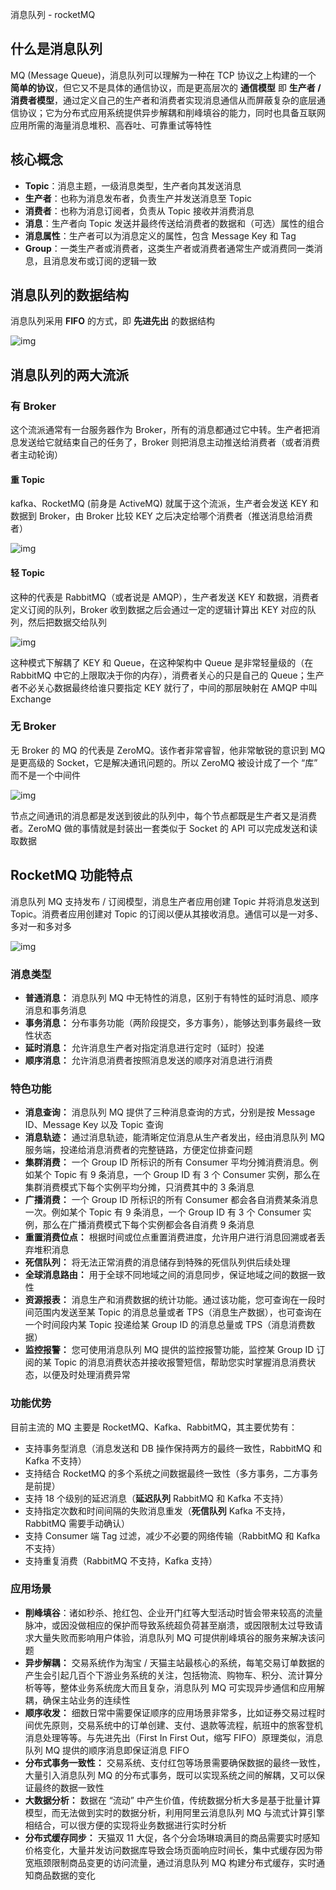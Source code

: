 消息队列 - rocketMQ

## 什么是消息队列

MQ (Message Queue)，消息队列可以理解为一种在 TCP 协议之上构建的一个 **简单的协议**，但它又不是具体的通信协议，而是更高层次的 **通信模型** 即 **生产者 / 消费者模型**，通过定义自己的生产者和消费者实现消息通信从而屏蔽复杂的底层通信协议；它为分布式应用系统提供异步解耦和削峰填谷的能力，同时也具备互联网应用所需的海量消息堆积、高吞吐、可靠重试等特性

## 核心概念

- **Topic**：消息主题，一级消息类型，生产者向其发送消息
- **生产者**：也称为消息发布者，负责生产并发送消息至 Topic
- **消费者**：也称为消息订阅者，负责从 Topic 接收并消费消息
- **消息**：生产者向 Topic 发送并最终传送给消费者的数据和（可选）属性的组合
- **消息属性**：生产者可以为消息定义的属性，包含 Message Key 和 Tag
- **Group**：一类生产者或消费者，这类生产者或消费者通常生产或消费同一类消息，且消息发布或订阅的逻辑一致

## 消息队列的数据结构

消息队列采用 **FIFO** 的方式，即 **先进先出** 的数据结构

![img](http://www.qfdmy.com/wp-content/uploads/2019/10/521e5905accfc89.jpg)

## 消息队列的两大流派

### 有 Broker

这个流派通常有一台服务器作为 Broker，所有的消息都通过它中转。生产者把消息发送给它就结束自己的任务了，Broker 则把消息主动推送给消费者（或者消费者主动轮询）

#### 重 Topic

kafka、RocketMQ (前身是 ActiveMQ) 就属于这个流派，生产者会发送 KEY 和数据到 Broker，由 Broker 比较 KEY 之后决定给哪个消费者（推送消息给消费者）

![img](http://www.qfdmy.com/wp-content/uploads/2019/10/36006d3fafa1335.png)

#### 轻 Topic

这种的代表是 RabbitMQ（或者说是 AMQP），生产者发送 KEY 和数据，消费者定义订阅的队列，Broker 收到数据之后会通过一定的逻辑计算出 KEY 对应的队列，然后把数据交给队列

![img](http://www.qfdmy.com/wp-content/uploads/2019/10/9abc7b782dd2430.png)

这种模式下解耦了 KEY 和 Queue，在这种架构中 Queue 是非常轻量级的（在 RabbitMQ 中它的上限取决于你的内存），消费者关心的只是自己的 Queue；生产者不必关心数据最终给谁只要指定 KEY 就行了，中间的那层映射在 AMQP 中叫 Exchange

### 无 Broker

无 Broker 的 MQ 的代表是 ZeroMQ。该作者非常睿智，他非常敏锐的意识到 MQ 是更高级的 Socket，它是解决通讯问题的。所以 ZeroMQ 被设计成了一个 “库” 而不是一个中间件

![img](http://www.qfdmy.com/wp-content/uploads/2019/10/6d88187bf727095.png)

节点之间通讯的消息都是发送到彼此的队列中，每个节点都既是生产者又是消费者。ZeroMQ 做的事情就是封装出一套类似于 Socket 的 API 可以完成发送和读取数据

## RocketMQ 功能特点

消息队列 MQ 支持发布 / 订阅模型，消息生产者应用创建 Topic 并将消息发送到 Topic。消费者应用创建对 Topic 的订阅以便从其接收消息。通信可以是一对多、多对一和多对多

![img](http://www.qfdmy.com/wp-content/uploads/2019/10/0ce1589b950801d.png)

### 消息类型

- **普通消息：** 消息队列 MQ 中无特性的消息，区别于有特性的延时消息、顺序消息和事务消息
- **事务消息：** 分布事务功能（两阶段提交，多方事务），能够达到事务最终一致性状态
- **延时消息：** 允许消息生产者对指定消息进行定时（延时）投递
- **顺序消息：** 允许消息消费者按照消息发送的顺序对消息进行消费

### 特色功能

- **消息查询：** 消息队列 MQ 提供了三种消息查询的方式，分别是按 Message ID、Message Key 以及 Topic 查询
- **消息轨迹：** 通过消息轨迹，能清晰定位消息从生产者发出，经由消息队列 MQ 服务端，投递给消息消费者的完整链路，方便定位排查问题
- **集群消费：** 一个 Group ID 所标识的所有 Consumer 平均分摊消费消息。例如某个 Topic 有 9 条消息，一个 Group ID 有 3 个 Consumer 实例，那么在集群消费模式下每个实例平均分摊，只消费其中的 3 条消息
- **广播消费：** 一个 Group ID 所标识的所有 Consumer 都会各自消费某条消息一次。例如某个 Topic 有 9 条消息，一个 Group ID 有 3 个 Consumer 实例，那么在广播消费模式下每个实例都会各自消费 9 条消息
- **重置消费位点：** 根据时间或位点重置消费进度，允许用户进行消息回溯或者丢弃堆积消息
- **死信队列：** 将无法正常消费的消息储存到特殊的死信队列供后续处理
- **全球消息路由：** 用于全球不同地域之间的消息同步，保证地域之间的数据一致性
- **资源报表：** 消息生产和消费数据的统计功能。通过该功能，您可查询在一段时间范围内发送至某 Topic 的消息总量或者 TPS（消息生产数据），也可查询在一个时间段内某 Topic 投递给某 Group ID 的消息总量或 TPS（消息消费数据）
- **监控报警：** 您可使用消息队列 MQ 提供的监控报警功能，监控某 Group ID 订阅的某 Topic 的消息消费状态并接收报警短信，帮助您实时掌握消息消费状态，以便及时处理消费异常

### 功能优势

目前主流的 MQ 主要是 RocketMQ、Kafka、RabbitMQ，其主要优势有：

- 支持事务型消息（消息发送和 DB 操作保持两方的最终一致性，RabbitMQ 和 Kafka 不支持）
- 支持结合 RocketMQ 的多个系统之间数据最终一致性（多方事务，二方事务是前提）
- 支持 18 个级别的延迟消息（**延迟队列** RabbitMQ 和 Kafka 不支持）
- 支持指定次数和时间间隔的失败消息重发（**死信队列** Kafka 不支持，RabbitMQ 需要手动确认）
- 支持 Consumer 端 Tag 过滤，减少不必要的网络传输（RabbitMQ 和 Kafka 不支持）
- 支持重复消费（RabbitMQ 不支持，Kafka 支持）

### 应用场景

- **削峰填谷**：诸如秒杀、抢红包、企业开门红等大型活动时皆会带来较高的流量脉冲，或因没做相应的保护而导致系统超负荷甚至崩溃，或因限制太过导致请求大量失败而影响用户体验，消息队列 MQ 可提供削峰填谷的服务来解决该问题
- **异步解耦：** 交易系统作为淘宝 / 天猫主站最核心的系统，每笔交易订单数据的产生会引起几百个下游业务系统的关注，包括物流、购物车、积分、流计算分析等等，整体业务系统庞大而且复杂，消息队列 MQ 可实现异步通信和应用解耦，确保主站业务的连续性
- **顺序收发：** 细数日常中需要保证顺序的应用场景非常多，比如证券交易过程时间优先原则，交易系统中的订单创建、支付、退款等流程，航班中的旅客登机消息处理等等。与先进先出（First In First Out，缩写 FIFO）原理类似，消息队列 MQ 提供的顺序消息即保证消息 FIFO
- **分布式事务一致性：** 交易系统、支付红包等场景需要确保数据的最终一致性，大量引入消息队列 MQ 的分布式事务，既可以实现系统之间的解耦，又可以保证最终的数据一致性
- **大数据分析：** 数据在 “流动” 中产生价值，传统数据分析大多是基于批量计算模型，而无法做到实时的数据分析，利用阿里云消息队列 MQ 与流式计算引擎相结合，可以很方便的实现将业务数据进行实时分析
- **分布式缓存同步：** 天猫双 11 大促，各个分会场琳琅满目的商品需要实时感知价格变化，大量并发访问数据库导致会场页面响应时间长，集中式缓存因为带宽瓶颈限制商品变更的访问流量，通过消息队列 MQ 构建分布式缓存，实时通知商品数据的变化